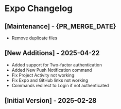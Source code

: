 # Expo Changelog

## [Maintenance] - {PR_MERGE_DATE}

- Remove duplicate files

## [New Additions] - 2025-04-22

- Added support for Two-factor authentication
- Added New Push Notification command
- Fix Project Activity not working
- Fix Expo and GitHub links not working
- Commands redirect to Login if not authenticated

## [Initial Version] - 2025-02-28
